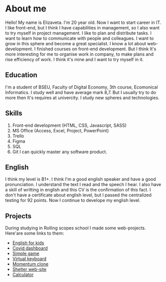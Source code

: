 # About me
Hello! My name is Elizaveta. I'm 20 year old. Now I want to start career in IT. I like front-end, but I think I have capabilities in management, so I also want to try myself in project management.
I like to plan and distribute tasks. I want to learn how to communicate with people and colleagues. I want to grow in this sphere and become a great specialist.
I know a lot about web-development. I finished courses on front-end development. But I think It's more interesting for me to organise work in company, to make plans and rise efficiency of work. I think it's mine and I want to try myself in it.
## Education
I'm a student of BSEU, Faculty of Digital Economy, 3th course, Ecomonical Informatics.
I study well and have average mark 8,7. But I usually try to do more then It's requires at univercity. I study new spheres and technologies.
## Skills
1. Front-end development (HTML, CSS, Javascript, SASS)
2. MS Office (Access, Excel, Project, PowerPoint)
3. Trello
4. Figma
5. SQL
6. Git
I can quickly master any software product.
## English
I think my level is B1+. I think I'm a good english speaker and have a good pronunciation. I understand the text I read and the speech I hear. I also have a skill of writting in english and this CV is the confirmation of this fact. I don't have a certificate about english level, but I passed the centralized testing for 92 points. Now I continue to develope my english level.
## Projects
During studying in Rolling scopes school I made some web-projects. Here'are some links to them: 
* [English for kids](https://rolling-scopes-school.github.io/elizavetapanasiuk-JS2020Q3/english-for-kids/)
* [Covid dashboard](https://rolling-scopes-school.github.io/elizavetapanasiuk-JS2020Q3/covid-dashboard/)
* [Simple game](https://rolling-scopes-school.github.io/elizavetapanasiuk-JS2020Q3/gem-puzzle/)
* [Virtual keyboard](https://rolling-scopes-school.github.io/elizavetapanasiuk-JS2020Q3/virtual-keyboard/)
* [Momentum clone](https://rolling-scopes-school.github.io/elizavetapanasiuk-JS2020Q3/momentum/)
* [Shelter web-site](https://rolling-scopes-school.github.io/elizavetapanasiuk-JS2020Q3/shelter/pages/main/main.html)
* [Calculator](https://rolling-scopes-school.github.io/elizavetapanasiuk-JS2020Q3/calculator/)
